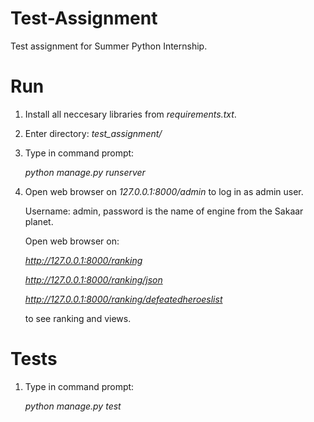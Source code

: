 # Test-Assignment

Test assignment for Summer Python Internship.

# Run

1) Install all neccesary libraries from *requirements.txt*.

2) Enter directory: *test_assignment/*

3) Type in command prompt:

    *python manage.py runserver*

4) Open web browser on *127.0.0.1:8000/admin* to log in as admin user.

    Username: admin, password is the name of engine from the Sakaar planet.

    Open web browser on: 
    
    *http://127.0.0.1:8000/ranking* 
    
    *http://127.0.0.1:8000/ranking/json*
    
    *http://127.0.0.1:8000/ranking/defeatedheroeslist*
    
    to see ranking and views.
    
# Tests

1) Type in command prompt:

      *python manage.py test*
